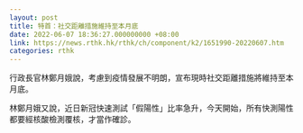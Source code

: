 ```yaml
---
layout: post
title: 特首：社交距離措施維持至本月底
date: 2022-06-07 18:36:27.000000000 +08:00
link: https://news.rthk.hk/rthk/ch/component/k2/1651990-20220607.htm
categories: rthk
---
```


行政長官林鄭月娥說，考慮到疫情發展不明朗，宣布現時社交距離措施將維持至本月底。

林鄭月娥又說，近日新冠快速測試「假陽性」比率急升，今天開始，所有快測陽性都要經核酸檢測覆核，才當作確診。
